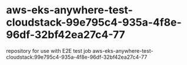 # aws-eks-anywhere-test-cloudstack-99e795c4-935a-4f8e-96df-32bf42ea27c4-77
repository for use with E2E test job aws-eks-anywhere-test-cloudstack:99e795c4-935a-4f8e-96df-32bf42ea27c4-77
